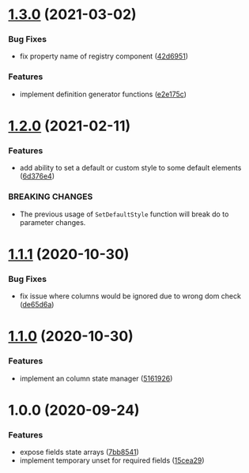# [1.3.0](https://github.com/dkanehl/syn-workflow-base/compare/v1.2.0...v1.3.0) (2021-03-02)


### Bug Fixes

* fix property name of registry component ([42d6951](https://github.com/dkanehl/syn-workflow-base/commit/42d6951324282a52c54c225e623e75f8d74b1b9c))


### Features

* implement definition generator functions ([e2e175c](https://github.com/dkanehl/syn-workflow-base/commit/e2e175c6b0b9717d4723d3ffc6c8e77202361c64))



# [1.2.0](https://github.com/dkanehl/syn-workflow-base/compare/v1.1.6...v1.2.0) (2021-02-11)

### Features

* add ability to set a default or custom style to some default elements ([6d376e4](https://github.com/dkanehl/syn-workflow-base/commit/6d376e4eac90e10bedd7d85076ed7b9ea3af4ca0))


### BREAKING CHANGES

* The previous usage of `SetDefaultStyle` function will break do to parameter changes.



# [1.1.1](https://github.com/dkanehl/syn-workflow-base/compare/v1.1.0...v1.1.1) (2020-10-30)


### Bug Fixes

* fix issue where columns would be ignored due to wrong dom check ([de65d6a](https://github.com/dkanehl/syn-workflow-base/commit/de65d6a5d7012e160a8701f01ef6be30048a1893))




# [1.1.0](https://github.com/dkanehl/syn-workflow-base/compare/v1.0.0...v1.1.0) (2020-10-30)


### Features

* implement an column state manager ([5161926](https://github.com/dkanehl/syn-workflow-base/commit/5161926a1983c311facfcceff6557d91d2bfbff3))



# 1.0.0 (2020-09-24)


### Features

* expose fields state arrays ([7bb8541](https://github.com/dkanehl/syn-workflow-base/commit/7bb8541d9477e862761d472da7f81e75d5dffe4d))
* implement temporary unset for required fields ([15cea29](https://github.com/dkanehl/syn-workflow-base/commit/15cea297fcce35c5ff8ad5f457ecad2bd5b3309d))




